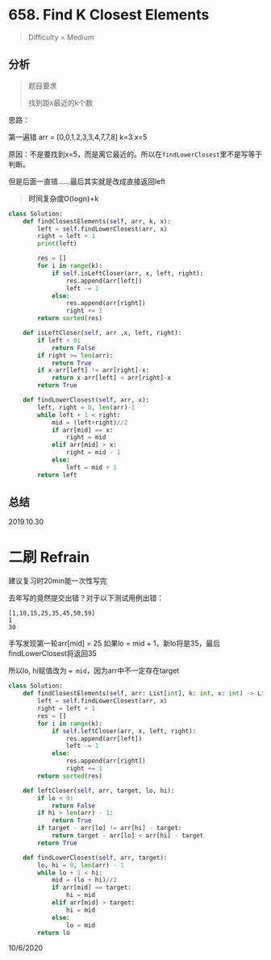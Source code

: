 # 658. Find K Closest Elements
> Difficulty = Medium

## 分析

> 题目要求
> 
> 找到距x最近的k个数

思路：

第一遍错
arr = [0,0,1,2,3,3,4,7,7,8]
k=3
x=5

原因：不是要找到x=5，而是离它最近的。所以在`findLowerClosest`里不是写等于判断。

但是后面一直错……最后其实就是改成直接返回left


> **时间复杂度O(logn)+k**

```python
class Solution:
    def findClosestElements(self, arr, k, x):
        left = self.findLowerClosest(arr, x)
        right = left + 1
        print(left)

        res = []
        for i in range(k):
            if self.isLeftCloser(arr, x, left, right):
                res.append(arr[left])
                left -= 1
            else:
                res.append(arr[right])
                right += 1
        return sorted(res)

    def isLeftCloser(self, arr ,x, left, right):
        if left < 0:
            return False
        if right >= len(arr):
            return True
        if x-arr[left] != arr[right]-x:
            return x-arr[left] < arr[right]-x
        return True

    def findLowerClosest(self, arr, x):
        left, right = 0, len(arr)-1
        while left + 1 < right:
            mid = (left+right)//2
            if arr[mid] == x:
                right = mid
            elif arr[mid] > x:
                right = mid - 1
            else:
                left = mid + 1
        return left
```

## 总结


2019.10.30


# 二刷 Refrain

建议复习时20min能一次性写完

去年写的竟然提交出错？对于以下测试用例出错：

```
[1,10,15,25,35,45,50,59]
1
30
```

手写发现第一轮arr[mid] = 25
如果lo = mid + 1，新lo将是35，最后findLowerClosest将返回35

所以lo, hi赋值改为 `= mid`，因为arr中不一定存在target


```python
class Solution:
    def findClosestElements(self, arr: List[int], k: int, x: int) -> List[int]:
        left = self.findLowerClosest(arr, x)
        right = left + 1
        res = []
        for i in range(k):
            if self.leftCloser(arr, x, left, right):
                res.append(arr[left])
                left -= 1
            else:
                res.append(arr[right])
                right += 1
        return sorted(res)

    def leftCloser(self, arr, target, lo, hi):
        if lo < 0:
            return False
        if hi > len(arr) - 1:
            return True
        if target - arr[lo] != arr[hi] - target:
            return target - arr[lo] < arr[hi] - target
        return True

    def findLowerClosest(self, arr, target):
        lo, hi = 0, len(arr) - 1
        while lo + 1 < hi:
            mid = (lo + hi)//2
            if arr[mid] == target:
                hi = mid
            elif arr[mid] > target:
                hi = mid
            else:
                lo = mid
        return lo
```

10/6/2020